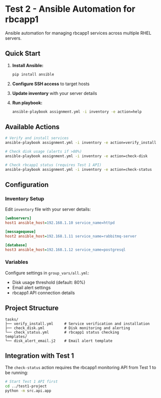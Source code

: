 # Test 2 - Ansible Automation for rbcapp1

Ansible automation for managing rbcapp1 services across multiple RHEL servers.

## Quick Start

1. **Install Ansible:**
   ```bash
   pip install ansible
   ```

2. **Configure SSH access** to target hosts

3. **Update inventory** with your server details

4. **Run playbook:**
   ```bash
   ansible-playbook assignment.yml -i inventory -e action=help
   ```

## Available Actions

```bash
# Verify and install services
ansible-playbook assignment.yml -i inventory -e action=verify_install

# Check disk usage (alerts if >80%)
ansible-playbook assignment.yml -i inventory -e action=check-disk

# Check rbcapp1 status (requires Test 1 API)
ansible-playbook assignment.yml -i inventory -e action=check-status
```

## Configuration

### Inventory Setup
Edit `inventory` file with your server details:
```ini
[webservers]
host1 ansible_host=192.168.1.10 service_name=httpd

[messagequeue]  
host2 ansible_host=192.168.1.11 service_name=rabbitmq-server

[database]
host3 ansible_host=192.168.1.12 service_name=postgresql
```

### Variables
Configure settings in `group_vars/all.yml`:
- Disk usage threshold (default: 80%)
- Email alert settings
- rbcapp1 API connection details

## Project Structure

```
tasks/
├── verify_install.yml     # Service verification and installation
├── check_disk.yml         # Disk monitoring and alerting
└── check_status.yml       # rbcapp1 status checking
templates/
└── disk_alert_email.j2    # Email alert template
```

## Integration with Test 1

The `check-status` action requires the rbcapp1 monitoring API from Test 1 to be running:
```bash
# Start Test 1 API first
cd ../test1-project
python -m src.api.app
```